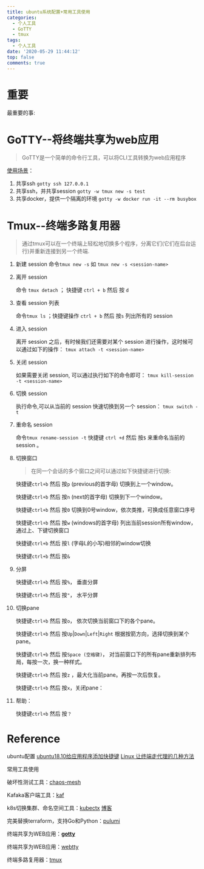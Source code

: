 ```yaml
---
title: ubuntu系统配置+常用工具使用
categories:
  - 个人工具
  - GoTTY
  - tmux
tags:
  - 个人工具
date: '2020-05-29 11:44:12'
top: false
comments: true
---
```


# 重要
最重要的事: 



# GoTTY--将终端共享为web应用

> GoTTY是一个简单的命令行工具，可以将CLI工具转换为web应用程序

[使用场景](https://github.com/yudai/gotty#quick-sharing-on-tmux)：

1. 共享ssh   ```gotty ssh 127.0.0.1```
2. 共享ssh，并共享session   ```gotty -w tmux new -s test```
3. 共享docker，提供一个隔离的环境 `gotty -w docker run -it --rm busybox`



# Tmux--终端多路复用器

> 通过tmux可以在一个终端上轻松地切换多个程序，分离它们(它们在后台运行)并重新连接到另一个终端.

1. 新建 session
   命令`tmux new -s` 如 `tmux new -s <session-name>` 

2. 离开 session

   命令 `tmux detach` ； 快捷键 `ctrl + b` 然后 按 `d`

3. 查看 session 列表

   命令`tmux ls` ；快捷键操作 `ctrl + b` 然后 按`s` 列出所有的 session

4. 进入 session

   离开 session 之后，有时候我们还需要对某个 session 进行操作，这时候可以通过如下的操作：
   `tmux attach -t <session-name>`

5. 关闭 session

   如果需要关闭 session, 可以通过执行如下的命令即可：
   `tmux kill-session -t <session-name>`

6.  切换 session

      执行命令,可以从当前的 session 快速切换到另一个 session：
      `tmux switch -t`

7. 重命名 session

      命令`tmux rename-session -t` 快捷键 `ctrl +d` 然后 按`$` 来重命名当前的session 。

8. 切换窗口

   > 在同一个会话的多个窗口之间可以通过如下快捷键进行切换:

   快捷键`ctrl+b` 然后 按`p` (previous的首字母) 切换到上一个window。

   快捷键`ctrl+b` 然后 按`n` (next的首字母) 切换到下一个window。

   快捷键`ctrl+b` 然后 按`0` 切换到0号window，依次类推，可换成任意窗口序号

   快捷键`ctrl+b` 然后 按`w` (windows的首字母) 列出当前session所有window，通过上、下键切换窗口

   快捷键`ctrl+b` 然后 按`l` (字母L的小写)相邻的window切换

   快捷键`ctrl+b`  然后 按`&`

9. 分屏

   快捷键`ctrl+b` 然后 按`%`， 垂直分屏

   快捷键`ctrl+b` 然后 按`"`， 水平分屏

10. 切换pane

    快捷键`ctrl+b` 然后 按`o`， 依次切换当前窗口下的各个pane。

    快捷键`ctrl+b` 然后 按`Up`|`Down`|`Left`|`Right` 根据按箭方向，选择切换到某个pane。

    快捷键`ctrl+b` 然后 按`Space (空格键)`， 对当前窗口下的所有pane重新排列布局，每按一次，换一种样式。

    快捷键`ctrl+b` 然后 按`z` ，最大化当前pane。再按一次后恢复。

    快捷键`ctrl+b` 然后 按`x`，关闭pane：

11. 帮助：

    快捷键`ctrl+b` 然后 按`？`





# Reference

ubuntu配置
[ubuntu18.10给应用程序添加快捷键](https://blog.csdn.net/qq_24406903/article/details/86358105)
[Linux 让终端走代理的几种方法](https://zhuanlan.zhihu.com/p/46973701)

常用工具使用

破坏性测试工具：[chaos-mesh](https://github.com/pingcap/chaos-mesh)

Kafaka客户端工具：[kaf](https://github.com/birdayz/kaf)

k8s切换集群、命名空间工具：[kubectx](https://github.com/ahmetb/kubectx)    [博客](https://blog.csdn.net/qq_19734597/article/details/98175134)

完美替换terraform，支持Go和Python：[pulumi](https://www.pulumi.com/docs/intro/cloud-providers/vsphere/)

终端共享为WEB应用：**[gotty](https://github.com/yudai/gotty)**

终端共享为WEB应用：[webtty](https://github.com/maxmcd/webtty)

终端多路复用器：[tmux](https://github.com/tmux/tmux/wiki)